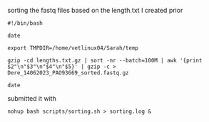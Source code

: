 sorting the fastq files based on the length.txt I created prior

```
#!/bin/bash

date

export TMPDIR=/home/vetlinux04/Sarah/temp

gzip -cd lengths.txt.gz | sort -nr --batch=100M | awk '{print $2"\n"$3"\n"$4"\n"$5}' | gzip -c > Dere_14062023_PAO93669_sorted.fastq.gz

date

```
submitted it with

```
nohup bash scripts/sorting.sh > sorting.log &
```

